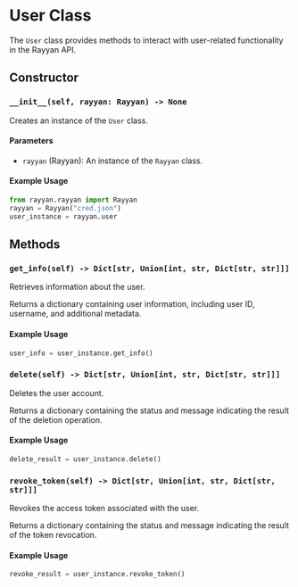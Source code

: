 # User Class

The `User` class provides methods to interact with user-related functionality in the Rayyan API.

## Constructor

### `__init__(self, rayyan: Rayyan) -> None`

Creates an instance of the `User` class.

#### Parameters

- `rayyan` (Rayyan): An instance of the `Rayyan` class.

#### Example Usage

```python
from rayyan.rayyan import Rayyan
rayyan = Rayyan("cred.json")
user_instance = rayyan.user
```

## Methods

### `get_info(self) -> Dict[str, Union[int, str, Dict[str, str]]]`

Retrieves information about the user.

Returns a dictionary containing user information, including user ID, username, and additional metadata.

#### Example Usage

```python
user_info = user_instance.get_info()
```

### `delete(self) -> Dict[str, Union[int, str, Dict[str, str]]]`

Deletes the user account.

Returns a dictionary containing the status and message indicating the result of the deletion operation.

#### Example Usage

```python
delete_result = user_instance.delete()
```

### `revoke_token(self) -> Dict[str, Union[int, str, Dict[str, str]]]`

Revokes the access token associated with the user.

Returns a dictionary containing the status and message indicating the result of the token revocation.

#### Example Usage

```python
revoke_result = user_instance.revoke_token()
```
